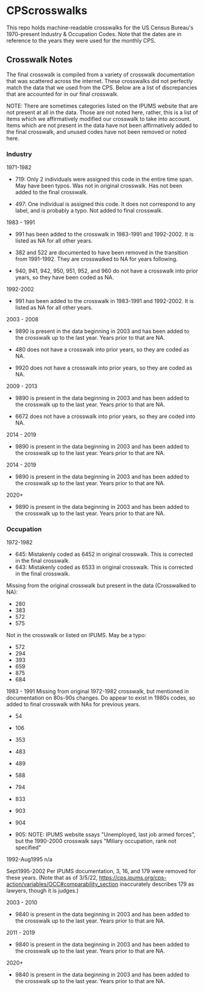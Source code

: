 # CPScrosswalks
This repo holds machine-readable crosswalks for the US Census Bureau's 1970-present Industry &amp; Occupation Codes. Note that the dates are in reference to the years they were used for the monthly CPS. 

## Crosswalk Notes

The final crosswalk is compiled from a variety of crosswalk documentation that was scattered across the internet. These crosswalks did not perfectly match the data that we used from the CPS. Below are a list of discrepancies that are accounted for in our final crosswalk. 

NOTE: There are sometimes categories listed on the IPUMS website that are not present at all in the data. Those are not noted here, rather, this is a list of items which we affirmatively modified our crosswalk to take into account. Items which are not present in the data have not been affirmatively added to the final crosswalk, and unused codes have not been removed or noted here. 

### Industry

1971-1982
* 719: Only 2 individuals were assigned this code in the entire time span. May have been typos. Was not in original crosswalk. Has not been added to the final crosswalk. 

* 497: One individual is assigned this code. It does not correspond to any label, and is probably a typo. Not added to final crosswalk. 


1983 - 1991
* 991 has been added to the crosswalk in 1983-1991 and 1992-2002. It is listed as NA for all other years. 

* 382 and 522 are documented to have been removed in the transition from 1991-1992. They are crosswalked to NA for years following. 

* 940, 941, 942, 950, 951, 952, and 960 do not have a crosswalk into prior years, so they have been coded as NA. 


1992-2002
* 991 has been added to the crosswalk in 1983-1991 and 1992-2002. It is listed as NA for all other years. 


2003 - 2008
* 9890 is present in the data beginning in 2003 and has been added to the crosswalk up to the last year. Years prior to that are NA. 

* 480 does not have a crosswalk into prior years, so they are coded as NA.
* 9920 does not have a crosswalk into prior years, so they are coded as NA. 


2009 - 2013

* 9890 is present in the data beginning in 2003 and has been added to the crosswalk up to the last year. Years prior to that are NA. 

* 6672 does not have a crosswalk into prior years, so they are coded into NA. 


2014 - 2019
* 9890 is present in the data beginning in 2003 and has been added to the crosswalk up to the last year. Years prior to that are NA. 


2014 - 2019
* 9890 is present in the data beginning in 2003 and has been added to the crosswalk up to the last year. Years prior to that are NA. 


2020+ 
* 9890 is present in the data beginning in 2003 and has been added to the crosswalk up to the last year. Years prior to that are NA. 


### Occupation

1972-1982

* 645: Mistakenly coded as 6452 in original crosswalk. This is corrected in the final crosswalk. 
* 643: Mistakenly coded as 6533 in original crosswalk. This is corrected in the final crosswalk. 

Missing from the original crosswalk but present in the data (Crosswalked to NA):
* 280
* 383
* 572
* 575

Not in the crosswalk or listed on IPUMS. May be a typo:
* 572
* 294
* 393
* 659
* 875
* 684


1983 - 1991
Missing from original 1972-1982 crosswalk, but mentioned in documentation on 80s-90s changes. Do appear to exist in 1980s codes, so added to final crosswalk with NAs for previous years. 
* 54
* 106
* 353
* 483
* 489
* 588
* 794
* 833
* 903
* 904

* 905: NOTE: IPUMS website ssays "Unemployed, last job armed forces", but the 1990-2000 crosswalk says "Miliary occupation, rank not specified"

1992-Aug1995
n/a


Sept1995-2002
Per IPUMS documentation, 3, 16, and 179 were removed for these years. (Note that as of 3/5/22, https://cps.ipums.org/cps-action/variables/OCC#comparability_section inaccurately describes 179 as lawyers, though it is judges.)


2003 - 2010
* 9840 is present in the data beginning in 2003 and has been added to the crosswalk up to the last year. Years prior to that are NA. 


2011 - 2019
* 9840 is present in the data beginning in 2003 and has been added to the crosswalk up to the last year. Years prior to that are NA. 


2020+
* 9840 is present in the data beginning in 2003 and has been added to the crosswalk up to the last year. Years prior to that are NA. 
